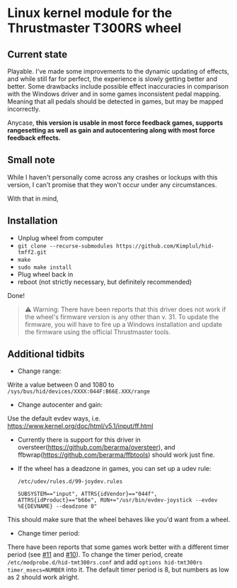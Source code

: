 # Linux kernel module for the Thrustmaster T300RS wheel

## Current state
Playable. I've made some improvements to the dynamic updating of effects, and
while still far for perfect, the experience is slowly getting better and better.
Some drawbacks include possible effect inaccuracies in comparison with the Windows driver and in some
games inconsistent pedal mapping. Meaning that all pedals should be detected in games, but may be mapped incorrectly.

Anycase, **this version is usable in most force feedback games, supports
rangesetting as well as gain and autocentering along with most force feedback effects.**
## Small note
    
While I haven't personally come across any crashes or lockups with this
version, I can't promise that they won't occur under any circumstances.

With that in mind,

## Installation

+ Unplug wheel from computer
+ `git clone --recurse-submodules https://github.com/Kimplul/hid-tmff2.git`
+ `make`
+ `sudo make install`
+ Plug wheel back in
+ reboot (not strictly necessary, but definitely recommended)
    
Done!

> :warning: Warning: There have been reports that this driver does not work if the wheel's firmware version is any other than v. 31. To update the firmware, you will have to fire up a Windows installation and update the firmware using the official Thrustmaster tools.

## Additional tidbits
    
+ Change range:
  
Write a value between 0 and 1080 to
`/sys/bus/hid/devices/XXXX:044F:B66E.XXX/range`

+ Change autocenter and gain:

Use the default evdev ways, i.e. https://www.kernel.org/doc/html/v5.1/input/ff.html
    
+ Currently there is support for this driver in oversteer(https://github.com/berarma/oversteer), and ffbwrap(https://github.com/berarma/ffbtools) should work just fine.
+ If the wheel has a deadzone in games, you can set up a udev rule:
    
    `/etc/udev/rules.d/99-joydev.rules`

    ```
    SUBSYSTEM=="input", ATTRS{idVendor}=="044f", ATTRS{idProduct}=="b66e", RUN+="/usr/bin/evdev-joystick --evdev %E{DEVNAME} --deadzone 0"
    ```

This should make sure that the wheel behaves like you'd want from a
wheel.

+ Change timer period:

There have been reports that some games work better with a different timer period (see [#11](https://github.com/Kimplul/hid-tmff2/issues/11) and [#10](https://github.com/Kimplul/hid-tmff2/issues/10)). To change the timer period, create `/etc/modprobe.d/hid-tmt300rs.conf` and add `options hid-tmt300rs timer_msecs=NUMBER` into it. The default timer period is 8, but numbers as low as 2 should work alright.
